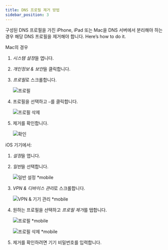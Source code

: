 ```yaml
---
title: DNS 프로필 제거 방법
sidebar_position: 3
---
```


구성된 DNS 프로필을 가진 iPhone, iPad 또는 Mac을 DNS 서버에서 분리해야 하는 경우 해당 DNS 프로필을 제거해야 합니다. Here’s how to do it.

Mac의 경우

1. *시스템 설정*을 엽니다.

1. *개인정보 & 보안*을 클릭합니다.

1. *프로필*로 스크롤합니다.

    ![프로필](https://cdn.adtidy.org/content/kb/dns/private/solving_problems/deleting-dns-profile/profiles.png)

1. 프로필을 선택하고 `–`를 클릭합니다.

    ![프로필 삭제](https://cdn.adtidy.org/content/kb/dns/private/solving_problems/deleting-dns-profile/delete.png)

1. 제거를 확인합니다.

    ![확인](https://cdn.adtidy.org/content/kb/dns/private/solving_problems/deleting-dns-profile/confirm.png)

iOS 기기에서:

1. *설정*을 엽니다.

1. *일반*을 선택합니다.

    ![일반 설정 *mobile](https://cdn.adtidy.org/content/kb/dns/private/solving_problems/deleting-dns-profile/general.jpeg)

1. *VPN & 디바이스 관리*로 스크롤합니다.

    ![VPN & 기기 관리 *mobile](https://cdn.adtidy.org/content/kb/dns/private/solving_problems/deleting-dns-profile/vpn.jpeg)

1. 원하는 프로필을 선택하고 *프로필 제거*를 탭합니다.

    ![프로필 *mobile](https://cdn.adtidy.org/content/kb/dns/private/solving_problems/deleting-dns-profile/profile.jpeg)

    ![프로필 삭제 *mobile](https://cdn.adtidy.org/content/kb/dns/private/solving_problems/deleting-dns-profile/remove.jpeg)

1. 제거를 확인하려면 기기 비밀번호를 입력합니다.
